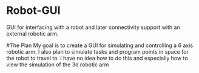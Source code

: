 # Robot-GUI
GUI for interfacing with a robot and later connectivity support with an external robotic arm. 

#The Plan
My goal is to create a GUI for simulating and controlling a 6 axis robotic arm. I also plan to simulate tasks and program points in space for the robot to travel to. 
I have no idea how to do this and especially how to view the simulation of the 3d robotic arm

